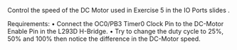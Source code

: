 Control the speed of the DC Motor used in Exercise 5 in the IO Ports slides .

Requirements:
• Connect the OC0/PB3 Timer0 Clock Pin to the DC-Motor Enable Pin in the L293D H-Bridge.
• Try to change the duty cycle to 25%, 50% and 100% then notice the difference in the DC-Motor speed.
